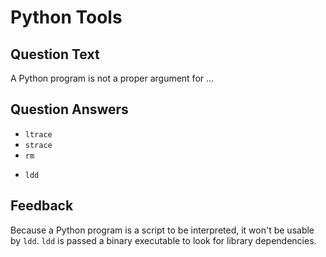 # Python Tools

## Question Text

A Python program is not a proper argument for ...

## Question Answers

- `ltrace`
- `strace`
- `rm`
+ `ldd`

## Feedback

Because a Python program is a script to be interpreted, it won't be usable by `ldd`.
`ldd` is passed a binary executable to look for library dependencies.
